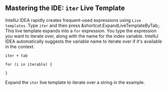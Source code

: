 ## Mastering the IDE: `iter` Live Template

IntelliJ IDEA rapidly creates frequent-used expressions using
<span class="control">`Live templates`</span>. Type `iter` and then press
<span class="shortcut">&shortcut:ExpandLiveTemplateByTab;</span>. This live template
expands into a `for` expression. You type the expression you want to iterate
over, along with the name for the index variable. IntelliJ IDEA automatically
suggests the variable name to iterate over if it's available in the context.

```text
iter + tab

for (i in iterable) {

}
```

Expand the `iter` live template to iterate over a string in the example.
